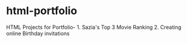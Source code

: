 # html-portfolio
HTML Projects for Portfolio- 1. Sazia's Top 3 Movie Ranking 2. Creating online Birthday invitations 
